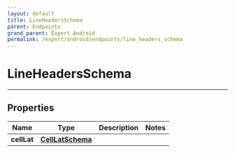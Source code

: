 ```yaml
---
layout: default
title: LineHeadersSchema
parent: Endpoints
grand_parent: Expert Android
permalink: /expert/android/endpoints/line_headers_schema
---
```


# LineHeadersSchema

---

## Properties

| Name | Type | Description | Notes
| ------------ | ------------- | ------------- | -------------
**cellLat** | [**CellLatSchema**](/navitia_sdk_docs/expert/android/endpoints/cell_lat_schema) |  | 



